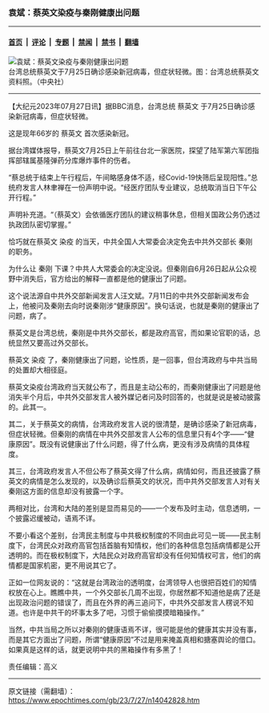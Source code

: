 ### 袁斌：蔡英文染疫与秦刚健康出问题

---

#### [首页](../../../..?n14042828) &nbsp;|&nbsp; [评论](../../../../../epoch-comment?n14042828) &nbsp;|&nbsp; [专题](../../../../../epoch-special?n14042828) &nbsp;|&nbsp; [禁闻](../../../../../epoch-news?n14042828) &nbsp;|&nbsp; [禁书](../../../../../books?n14042828) &nbsp;|&nbsp; [翻墙](https://github.com/gfw-breaker/nogfw/blob/master/README.md?n14042828)


<div><img alt="袁斌：蔡英文染疫与秦刚健康出问题" class="attachment-djy_600_400 size-djy_600_400 wp-post-image" src="https://i.epochtimes.com/assets/uploads/2023/07/id14042853-620531-.jpeg"/>
<div class="caption">
 台湾总统蔡英文于7月25日确诊感染新冠病毒，但症状轻微。图：台湾总统蔡英文资料照。（中央社）
</div></div><hr/><div class="post_content" id="artbody" itemprop="articleBody">
 <!-- article content begin -->
 <p>
  【大纪元2023年07月27日讯】据BBC消息，台湾总统
  <ok href="https://www.epochtimes.com/gb/tag/%E8%94%A1%E8%8B%B1%E6%96%87.html">
   蔡英文
  </ok>
  于7月25日确诊感染新冠病毒，但症状轻微。
 </p>
 <p>
  这是现年66岁的
  <ok href="https://www.epochtimes.com/gb/tag/%E8%94%A1%E8%8B%B1%E6%96%87.html">
   蔡英文
  </ok>
  首次感染新冠。
 </p>
 <p>
  据台湾媒体报导，蔡英文7月25日上午前往台北一家医院，探望了陆军第六军团指挥部辖属基隆弹药分库爆炸事件的伤者。
 </p>
 <p>
  “蔡总统于结束上午行程后，午间略感身体不适，经Covid-19快筛后呈现阳性。”总统府发言人林聿禅在一份声明中说。“经医疗团队专业建议，总统取消当日下午公开行程。”
 </p>
 <p>
  声明补充道。“（蔡英文）会依循医疗团队的建议稍事休息，但相关国政公务仍透过执政团队密切掌握。”
 </p>
 <p>
  恰巧就在蔡英文
  <ok href="https://www.epochtimes.com/gb/tag/%E6%9F%93%E7%96%AB.html">
   染疫
  </ok>
  的当天，中共全国人大常委会决定免去中共外交部长
  <ok href="https://www.epochtimes.com/gb/tag/%E7%A7%A6%E5%88%9A.html">
   秦刚
  </ok>
  的职务。
 </p>
 <p>
  为什么让
  <ok href="https://www.epochtimes.com/gb/tag/%E7%A7%A6%E5%88%9A.html">
   秦刚
  </ok>
  下课？中共人大常委会的决定没说。但秦刚自6月26日起从公众视野中消失后，官方给出的解释一直都是他的健康出了问题。
 </p>
 <p>
  这个说法源自中共外交部新闻发言人汪文斌。7月11日的中共外交部新闻发布会上，他被问及秦刚去向时说秦刚涉“健康原因”。换句话说，也就是秦刚的健康出了问题，病了。
 </p>
 <p>
  蔡英文是台湾总统，秦刚是中共外交部长，都是政府高官，而如果论官职的话，总统显然又要高过外交部长。
 </p>
 <p>
  蔡英文
  <ok href="https://www.epochtimes.com/gb/tag/%E6%9F%93%E7%96%AB.html">
   染疫
  </ok>
  了，秦刚健康出了问题，论性质，是一回事，但台湾政府与中共当局的处置却大相径庭。
 </p>
 <p>
  蔡英文染疫台湾政府当天就公布了，而且是主动公布的，而秦刚健康出了问题是他消失半个月后，中共外交部发言人被外媒记者问及时回答的，也就是说是被动披露的。此其一。
 </p>
 <p>
  其二，关于蔡英文的病情，台湾政府发言人说的很清楚，是确诊感染了新冠病毒，但症状轻微。但秦刚的病情在中共外交部发言人公布的信息里只有4个字——“健康原因”。既没有说健康出了什么问题，得了什么病，更没有涉及病情的具体程度。
 </p>
 <p>
  其三，台湾政府发言人不但公布了蔡英文得了什么病，病情如何，而且还披露了蔡英文的病情是怎么发现的，以及确诊后蔡英文的状况，而中共外交部发言人对有关秦刚这方面的信息却没有披露一个字。
 </p>
 <p>
  两相对比，台湾和大陆的差别是显而易见的——一个发布及时主动，信息透明，一个披露迟缓被动，语焉不详。
 </p>
 <p>
  不要小看这个差别，台湾民主制度与中共极权制度的不同由此可见一斑——民主制度下，台湾民众对政府高官包括首脑有知情权，他们的各种信息包括病情都是公开透明的。而在极权制度下，大陆民众对政府高官却没有任何知情权可言，他们的病情都是国家机密，更不用说其它了。
 </p>
 <p>
  正如一位网友说的：“这就是台湾政治的透明度，台湾领导人也很把百姓们的知情权放在心上。瞧瞧中共，一个外交部长几周不出现，你居然都不知道他是病了还是出现政治问题的错误了，而且在外界的再三追问下，中共外交部发言人楞说不知道。也许是中共干的坏事太多了吧，习惯于偷偷摸摸暗箱操作。”
 </p>
 <p>
  当然，中共当局之所以对秦刚的健康语焉不详，很可能是他的健康其实并没有事，而是其它方面出了问题，所谓“健康原因”不过是用来掩盖真相和搪塞舆论的借口。如果真是这样的话，就更说明中共的黑箱操作有多黑了！
 </p>
 <p>
  责任编辑：高义
 </p>
 <!-- article content end -->
 <div id="below_article_ad">
 </div>
</div>


---

原文链接（需翻墙）：https://www.epochtimes.com/gb/23/7/27/n14042828.htm